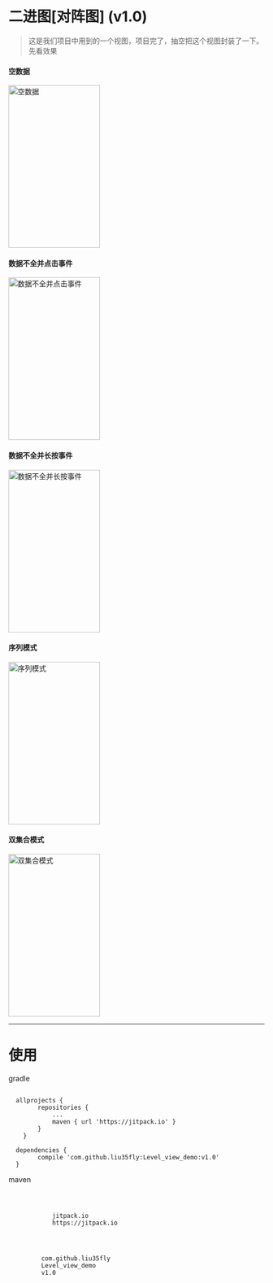 # 二进图[对阵图] (v1.0)
>这是我们项目中用到的一个视图，项目完了，抽空把这个视图封装了一下。
>先看效果
#### 空数据
 <img src="https://github.com/liu35fly/Level_view_demo/blob/master/screen/device-2017-10-29-165532.png" width = "180" height = "320" alt="空数据" align=center /><p>
#### 数据不全并点击事件
<img src="https://github.com/liu35fly/Level_view_demo/blob/master/screen/device-2017-10-29-165602.png" width = "180" height = "320" alt="数据不全并点击事件" align=center /><p>
#### 数据不全并长按事件
<img src="https://github.com/liu35fly/Level_view_demo/blob/master/screen/device-2017-10-29-165613.png" width = "180" height = "320" alt="数据不全并长按事件" align=center /><p>
#### 序列模式
<img src="https://github.com/liu35fly/Level_view_demo/blob/master/screen/device-2017-10-29-165638.png" width = "180" height = "320" alt="序列模式" align=center /><p>
#### 双集合模式
<img src="https://github.com/liu35fly/Level_view_demo/blob/master/screen/device-2017-10-29-170017.png" width = "180" height = "320" alt="双集合模式" align=center /><p>


********************************************************************************
# 使用
>
gradle
<pre><code>
  allprojects {
		repositories {
			...
			maven { url 'https://jitpack.io' }
		}
	}

  dependencies {
	    compile 'com.github.liu35fly:Level_view_demo:v1.0'
  }
</code></pre>

maven
<pre><code>
 <repositories>
 		<repository>
 		    <id>jitpack.io</id>
 		    <url>https://jitpack.io</url>
 		</repository>
 	</repositories>

 	<dependency>
     	 <groupId>com.github.liu35fly</groupId>
     	 <artifactId>Level_view_demo</artifactId>
     	 <version>v1.0</version>
     </dependency>
</code></pre>


